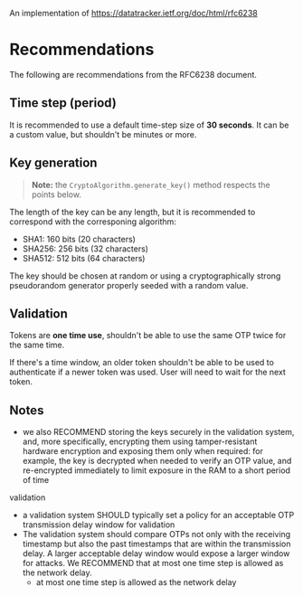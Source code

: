 An implementation of https://datatracker.ietf.org/doc/html/rfc6238

# Recommendations

The following are recommendations from the RFC6238 document.

## Time step (period)

It is recommended to use a default time-step size of **30 seconds**. It can be a custom value, but shouldn't be minutes or more.

## Key generation

> **Note:** the `CryptoAlgorithm.generate_key()` method respects the points below.

The length of the key can be any length, but it is recommended to correspond with the corresponing algorithm:
- SHA1: 160 bits (20 characters)
- SHA256: 256 bits (32 characters)
- SHA512: 512 bits (64 characters)

The key should be chosen at random or using a cryptographically strong pseudorandom generator properly seeded with a random value.

## Validation

Tokens are **one time use**, shouldn't be able to use the same OTP twice for the same time.

If there's a time window, an older token shouldn't be able to be used to authenticate if a newer token was used. User will need to wait for the next token.

## Notes

* we also RECOMMEND storing the keys securely in the validation system, and, more specifically, encrypting them using tamper-resistant hardware encryption and exposing them only when required: for example, the key is decrypted when needed to verify an OTP value, and re-encrypted immediately to limit exposure in the RAM to a short period of time

validation
* a validation system SHOULD typically set a policy for an acceptable OTP transmission delay window for validation
* The validation system should compare OTPs not only with the receiving timestamp but also the past timestamps that are within the transmission delay.  A larger acceptable delay window would expose a larger window for attacks. We RECOMMEND that at most one time step is allowed as the network delay.
  * at most one time step is allowed as the network delay
